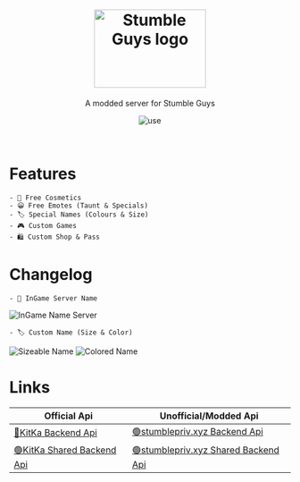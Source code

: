 <div align=center>

# <img src="https://cdn.discordapp.com/attachments/1032016653204074577/1039851704679669780/stumble-guys-logo-E3E4BE536E-seeklogo.com_1_1.png" alt="Stumble Guys logo" width="200" height="140">
A modded server for Stumble Guys

![use](https://skillicons.dev/icons?i=js,cs,dotnet)
</div>
<br>

# Features
  
    - 👕 Free Cosmetics
    - 😀 Free Emotes (Taunt & Specials)
    - 🏷️ Special Names (Colours & Size)
    - 🎮 Custom Games
    - 🛍️ Custom Shop & Pass

# Changelog
    - 📄 InGame Server Name
<img src="https://cdn.discordapp.com/attachments/1032016653204074577/1039615952939130910/image.png" alt="InGame Name Server">

    - 🏷️ Custom Name (Size & Color)
<img src="https://cdn.discordapp.com/attachments/1032016653204074577/1039853613297696778/image_1.png" alt="Sizeable Name">
<img src="https://cdn.discordapp.com/attachments/1032016653204074577/1039854230418227260/image_2.png" alt="Colored Name">

# Links

| Official Api  | Unofficial/Modded Api |
| ------------- | ------------- |
| [🔴KitKa Backend Api](https://api.stumbleguys.com/)| [🟢stumblepriv.xyz Backend Api](http://server1.stumblepriv.xyz/)
| [🟢KitKa Shared Backend Api](https://api.stumbleguys.com/shared/)| [🟢stumblepriv.xyz Shared Backend Api](http://server1.stumblepriv.xyz/shared/1/)
